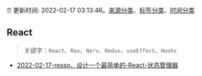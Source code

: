:alarm_clock: 更新时间: 2022-02-17 03:13:46。[来源分类](../README.md)、[标签分类](../TAGS.md)、[时间分类](../TIMELINE.md)

## React


> 关键字：`React`、`Rax`、`Nerv`、`Redux`、`useEffect`、`Hooks`



- [2022-02-17-resso，设计一个最简单的-React-状态管理器](https://www.v2ex.com/t/834435) 